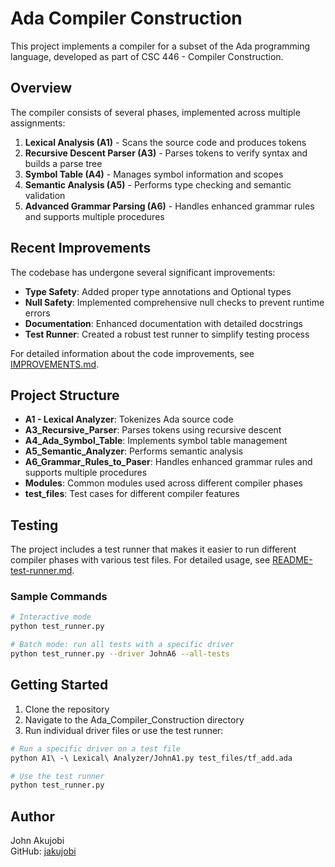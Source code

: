 # Ada Compiler Construction

This project implements a compiler for a subset of the Ada programming language, developed as part of CSC 446 - Compiler Construction.

## Overview

The compiler consists of several phases, implemented across multiple assignments:

1. **Lexical Analysis (A1)** - Scans the source code and produces tokens
2. **Recursive Descent Parser (A3)** - Parses tokens to verify syntax and builds a parse tree
3. **Symbol Table (A4)** - Manages symbol information and scopes
4. **Semantic Analysis (A5)** - Performs type checking and semantic validation
5. **Advanced Grammar Parsing (A6)** - Handles enhanced grammar rules and supports multiple procedures

## Recent Improvements

The codebase has undergone several significant improvements:

- **Type Safety**: Added proper type annotations and Optional types
- **Null Safety**: Implemented comprehensive null checks to prevent runtime errors
- **Documentation**: Enhanced documentation with detailed docstrings
- **Test Runner**: Created a robust test runner to simplify testing process

For detailed information about the code improvements, see [IMPROVEMENTS.md](./IMPROVEMENTS.md).

## Project Structure

- **A1 - Lexical Analyzer**: Tokenizes Ada source code
- **A3_Recursive_Parser**: Parses tokens using recursive descent
- **A4_Ada_Symbol_Table**: Implements symbol table management
- **A5_Semantic_Analyzer**: Performs semantic analysis
- **A6_Grammar_Rules_to_Paser**: Handles enhanced grammar rules and supports multiple procedures
- **Modules**: Common modules used across different compiler phases
- **test_files**: Test cases for different compiler features

## Testing

The project includes a test runner that makes it easier to run different compiler phases with various test files. For detailed usage, see [README-test-runner.md](./README-test-runner.md).

### Sample Commands

```bash
# Interactive mode
python test_runner.py

# Batch mode: run all tests with a specific driver
python test_runner.py --driver JohnA6 --all-tests
```

## Getting Started

1. Clone the repository
2. Navigate to the Ada_Compiler_Construction directory
3. Run individual driver files or use the test runner:

```bash
# Run a specific driver on a test file
python A1\ -\ Lexical\ Analyzer/JohnA1.py test_files/tf_add.ada

# Use the test runner
python test_runner.py
```

## Author

John Akujobi  
GitHub: [jakujobi](https://github.com/jakujobi/Ada_Compiler_Construction) 